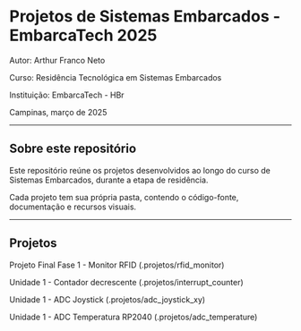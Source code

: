 # Projetos de Sistemas Embarcados - EmbarcaTech 2025

Autor: Arthur Franco Neto

Curso: Residência Tecnológica em Sistemas Embarcados

Instituição: EmbarcaTech - HBr

Campinas, março de 2025

---

## Sobre este repositório

Este repositório reúne os projetos desenvolvidos ao longo do curso de Sistemas Embarcados, durante a etapa de residência.  

Cada projeto tem sua própria pasta, contendo o código-fonte, documentação e recursos visuais.

---

## Projetos

Projeto Final Fase 1 - Monitor RFID (.projetos/rfid_monitor)

Unidade 1 - Contador decrescente (.projetos/interrupt_counter)

Unidade 1 - ADC Joystick (.projetos/adc_joystick_xy)

Unidade 1 - ADC Temperatura RP2040 (.projetos/adc_temperature)
